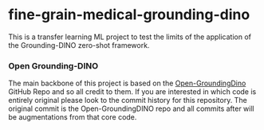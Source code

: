 # fine-grain-medical-grounding-dino

This is a transfer learning ML project to test the limits of the application of the Grounding-DINO zero-shot framework.

### Open Grounding-DINO

The main backbone of this project is based on the [Open-GroundingDino](https://github.com/longzw1997/Open-GroundingDino) GitHub Repo and so all credit to them. If you are interested in which code is entirely original please look to the commit history for this repository. The original commit is the Open-GroundingDINO repo and all commits after will be augmentations from that core code.
